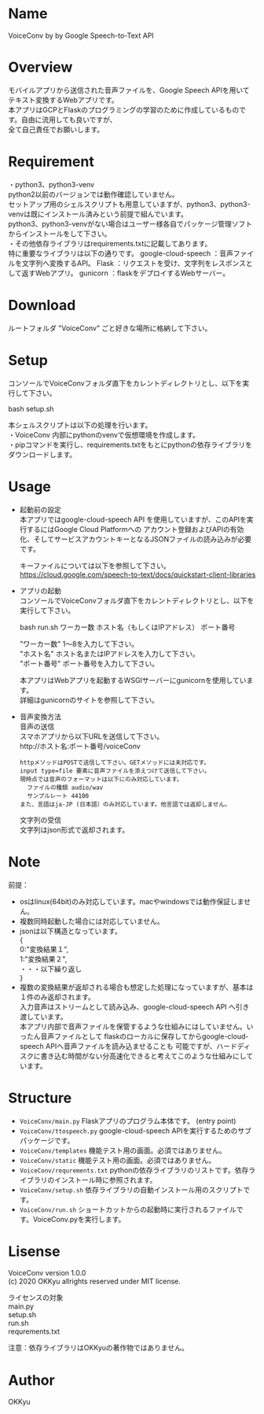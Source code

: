 # Name
 VoiceConv by by Google Speech-to-Text API

# Overview
   モバイルアプリから送信された音声ファイルを、Google Speech APIを用いてテキスト変換するWebアプリです。  
   本アプリはGCPとFlaskのプログラミングの学習のために作成しているものです。自由に流用しても良いですが、  
   全て自己責任でお願いします。  

# Requirement
 ・python3、python3-venv  
   python2以前のバージョンでは動作確認していません。  
   セットアップ用のシェルスクリプトも用意していますが、python3、python3-venvは既にインストール済みという前提で組んでいます。  
   python3、python3-venvがない場合はユーザー様各自でパッケージ管理ソフトからインストールをして下さい。  
 ・その他依存ライブラリはrequirements.txtに記載してあります。  
   特に重要なライブラリは以下の通りです。
     google-cloud-speech  ：音声ファイルを文字列へ変換するAPI。
     Flask                ：リクエストを受け、文字列をレスポンスとして返すWebアプリ。
     gunicorn             ：flaskをデプロイするWebサーバー。

# Download
  ルートフォルダ "VoiceConv" ごと好きな場所に格納して下さい。

# Setup
 コンソールでVoiceConvフォルダ直下をカレントディレクトリとし、以下を実行して下さい。  
 
   bash setup.sh  
 
 本シェルスクリプトは以下の処理を行います。  
 ・VoiceConv 内部にpythonのvenvで仮想環境を作成します。  
 ・pipコマンドを実行し、requirements.txtをもとにpythonの依存ライブラリをダウンロードします。  

# Usage 
- 起動前の設定  
    本アプリではgoogle-cloud-speech API を使用していますが、このAPIを実行するにはGoogle Cloud Platformへの
    アカウント登録およびAPIの有効化、そしてサービスアカウントキーとなるJSONファイルの読み込みが必要です。
    
    キーファイルについては以下を参照して下さい。
    https://cloud.google.com/speech-to-text/docs/quickstart-client-libraries

- アプリの起動  
    コンソールでVoiceConvフォルダ直下をカレントディレクトリとし、以下を実行して下さい。  

     bash run.sh ワーカー数 ホスト名（もしくはIPアドレス） ポート番号  

   "ワーカー数"  1〜8を入力して下さい。  
   "ホスト名"    ホスト名またはIPアドレスを入力して下さい。  
   "ポート番号"  ポート番号を入力して下さい。  
   
   本アプリはWebアプリを起動するWSGIサーバーにgunicornを使用しています。  
   詳細はgunicornのサイトを参照して下さい。  

- 音声変換方法  
    音声の送信  
      スマホアプリから以下URLを送信して下さい。  
        http://ホスト名:ポート番号/voiceConv  
        
      httpメソッドはPOSTで送信して下さい。GETメソッドには未対応です。  
      input type=file 要素に音声ファイルを添えつけて送信して下さい。  
      現時点では音声のフォーマットは以下にのみ対応しています。  
        ファイルの種類 audio/wav  
        サンプルレート 44100  
      また、言語はja-JP (日本語）のみ対応しています。他言語では返却しません。  
      
    文字列の受信  
      文字列はjson形式で返却されます。  

# Note
 前提：
- osはlinux(64bit)のみ対応しています。macやwindowsでは動作保証しません。  
- 複数同時起動した場合には対応していません。  
- jsonは以下構造となっています。  
    {  
      0:"変換結果１",  
      1:"変換結果２",  
       ・・・以下繰り返し  
    }  
- 複数の変換結果が返却される場合も想定した処理になっていますが、基本は１件のみ返却されます。  
  入力音声はストリームとして読み込み、google-cloud-speech API へ引き渡しています。  
  本アプリ内部で音声ファイルを保管するような仕組みにはしていません。いったん音声ファイルとして
  flaskのローカルに保存してからgoogle-cloud-speech APIへ音声ファイルを読み込ませることも
  可能ですが、ハードディスクに書き込む時間がない分高速化できると考えてこのような仕組みにしています。  

# Structure

- `VoiceConv/main.py`          Flaskアプリのプログラム本体です。 (entry point)
- `VoiceConv/ttospeech.py`     google-cloud-speech APIを実行するためのサブパッケージです。
- `VoiceConv/templates`         機能テスト用の画面。必須ではありません。
- `VoiceConv/static`             機能テスト用の画面。必須ではありません。
- `VoiceConv/requrements.txt`  pythonの依存ライブラリのリストです。依存ライブラリのインストール時に参照されます。
- `VoiceConv/setup.sh`  依存ライブラリの自動インストール用のスクリプトです。
- `VoiceConv/run.sh`    ショートカットからの起動時に実行されるファイルです。VoiceConv.pyを実行します。

# Lisense
  VoiceConv version 1.0.0  
  (c) 2020 OKKyu allrights reserved under MIT license.  

  ライセンスの対象  
  main.py  
  setup.sh  
  run.sh  
  requrements.txt  

  注意：依存ライブラリはOKKyuの著作物ではありません。  
  
# Author
OKKyu

